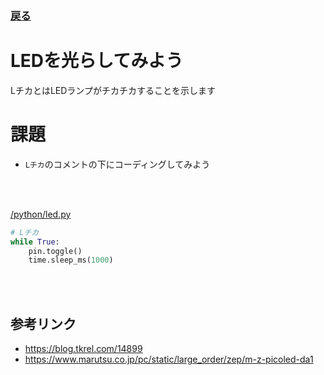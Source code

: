 ### [戻る](./../system.md)

# LEDを光らしてみよう

LチカとはLEDランプがチカチカすることを示します

# 課題

- `Lチカ`のコメントの下にコーディングしてみよう

<br><br>

[/python/led.py](./../../python/pico/led.py)

```python
# Lチカ
while True:
    pin.toggle()
    time.sleep_ms(1000)
```

<br><br>

## 参考リンク

- https://blog.tkrel.com/14899
- https://www.marutsu.co.jp/pc/static/large_order/zep/m-z-picoled-da1
